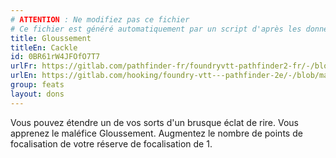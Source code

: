 ```yaml
---
# ATTENTION : Ne modifiez pas ce fichier
# Ce fichier est généré automatiquement par un script d'après les données du module Foundry VTT officiel et de sa traduction
title: Gloussement
titleEn: Cackle
id: 0BR61rW4JFOfO7T7
urlFr: https://gitlab.com/pathfinder-fr/foundryvtt-pathfinder2-fr/-/blob/master/data/feats/0BR61rW4JFOfO7T7.htm
urlEn: https://gitlab.com/hooking/foundry-vtt---pathfinder-2e/-/blob/master/packs/data/feats.db/cackle.json
group: feats
layout: dons
---
```

Vous pouvez étendre un de vos sorts d'un brusque éclat de rire. Vous apprenez le maléfice <a class="entity-link" data-pack="pf2e.spells-srd" data-id="YVK3JUkPVzHIeGXQ" draggable="true">Gloussement</a>. Augmentez le nombre de points de focalisation de votre réserve de focalisation de 1.


